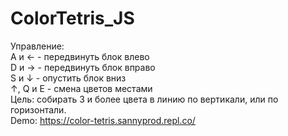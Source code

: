 # ColorTetris_JS
Управление: <br>
  A и ← - передвинуть блок влево <br>
  D и → - передвинуть блок вправо <br>
  S и ↓ - опустить блок вниз <br>
  ↑, Q и E - смена цветов местами <br>
Цель: собирать 3 и более цвета в линию по вертикали, или по горизонтали. <br>
Demo: https://color-tetris.sannyprod.repl.co/

